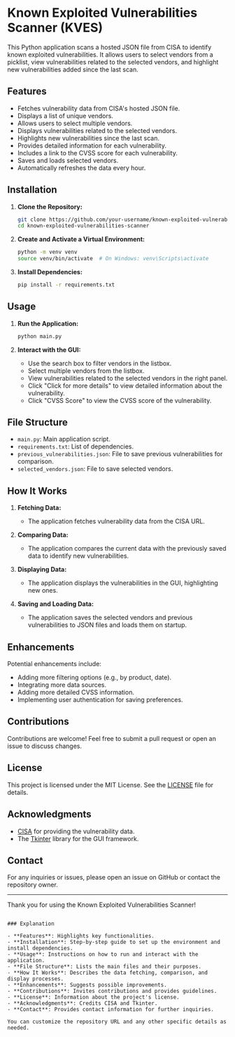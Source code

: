 # Known Exploited Vulnerabilities Scanner (KVES)

This Python application scans a hosted JSON file from CISA to identify known exploited vulnerabilities. It allows users to select vendors from a picklist, view vulnerabilities related to the selected vendors, and highlight new vulnerabilities added since the last scan.

## Features

- Fetches vulnerability data from CISA's hosted JSON file.
- Displays a list of unique vendors.
- Allows users to select multiple vendors.
- Displays vulnerabilities related to the selected vendors.
- Highlights new vulnerabilities since the last scan.
- Provides detailed information for each vulnerability.
- Includes a link to the CVSS score for each vulnerability.
- Saves and loads selected vendors.
- Automatically refreshes the data every hour.

## Installation

1. **Clone the Repository:**
   ```bash
   git clone https://github.com/your-username/known-exploited-vulnerabilities-scanner.git
   cd known-exploited-vulnerabilities-scanner
   ```

2. **Create and Activate a Virtual Environment:**
   ```bash
   python -m venv venv
   source venv/bin/activate  # On Windows: venv\Scripts\activate
   ```

3. **Install Dependencies:**
   ```bash
   pip install -r requirements.txt
   ```

## Usage

1. **Run the Application:**
   ```bash
   python main.py
   ```

2. **Interact with the GUI:**
   - Use the search box to filter vendors in the listbox.
   - Select multiple vendors from the listbox.
   - View vulnerabilities related to the selected vendors in the right panel.
   - Click "Click for more details" to view detailed information about the vulnerability.
   - Click "CVSS Score" to view the CVSS score of the vulnerability.

## File Structure

- `main.py`: Main application script.
- `requirements.txt`: List of dependencies.
- `previous_vulnerabilities.json`: File to save previous vulnerabilities for comparison.
- `selected_vendors.json`: File to save selected vendors.

## How It Works

1. **Fetching Data:**
   - The application fetches vulnerability data from the CISA URL.

2. **Comparing Data:**
   - The application compares the current data with the previously saved data to identify new vulnerabilities.

3. **Displaying Data:**
   - The application displays the vulnerabilities in the GUI, highlighting new ones.

4. **Saving and Loading Data:**
   - The application saves the selected vendors and previous vulnerabilities to JSON files and loads them on startup.

## Enhancements

Potential enhancements include:
- Adding more filtering options (e.g., by product, date).
- Integrating more data sources.
- Adding more detailed CVSS information.
- Implementing user authentication for saving preferences.

## Contributions

Contributions are welcome! Feel free to submit a pull request or open an issue to discuss changes.

## License

This project is licensed under the MIT License. See the [LICENSE](LICENSE) file for details.

## Acknowledgments

- [CISA](https://www.cisa.gov) for providing the vulnerability data.
- The [Tkinter](https://docs.python.org/3/library/tkinter.html) library for the GUI framework.

## Contact

For any inquiries or issues, please open an issue on GitHub or contact the repository owner.

---

Thank you for using the Known Exploited Vulnerabilities Scanner!
```

### Explanation

- **Features**: Highlights key functionalities.
- **Installation**: Step-by-step guide to set up the environment and install dependencies.
- **Usage**: Instructions on how to run and interact with the application.
- **File Structure**: Lists the main files and their purposes.
- **How It Works**: Describes the data fetching, comparison, and display processes.
- **Enhancements**: Suggests possible improvements.
- **Contributions**: Invites contributions and provides guidelines.
- **License**: Information about the project's license.
- **Acknowledgments**: Credits CISA and Tkinter.
- **Contact**: Provides contact information for further inquiries.

You can customize the repository URL and any other specific details as needed.
